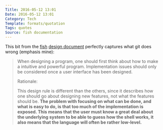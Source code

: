 ```yaml
---
Title: 2016-05-12 13:01
Date: 2016-05-12 13:01
Category: Tech
Template: formats/quotation
Tags: quotes
Source: fish documentation
---
```


This bit from the [fish][fish] [design document] perfectly captures what git does wrong (emphasis mine):

> When designing a program, one should first think about how to make a intuitive and powerful program. Implementation issues should only be considered once a user interface has been designed.
>
> Rationale:
>
> This design rule is different than the others, since it describes how one should go about designing new features, not what the features should be. **The problem with focusing on what can be done, and what is easy to do, is that too much of the implementation is exposed. This means that the user must know a great deal about the underlying system to be able to guess how the shell works, it also means that the language will often be rather low-level.**

[fish]: http://fishshell.com
[design document]: http://fishshell.com/docs/current/design.html#ortho
